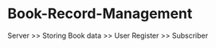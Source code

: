 # Book-Record-Management

 Server >> Storing Book data
        >> User Register 
        >> Subscriber
